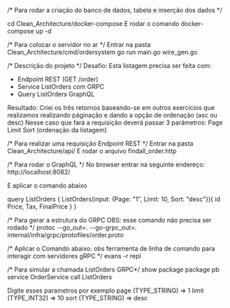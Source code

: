 /* Para rodar a criação do banco de dados, tabela e inserção dos dados */

cd Clean_Architecture/docker-compose
E rodar o comando docker-compose up -d

/* Para colocar o servidor no ar */
Entrar na pasta Clean_Architecture/cmd/ordersystem
go run main.go wire_gen.go

/* Descrição do projeto */
Desafio: 
Esta listagem precisa ser feita com:
- Endpoint REST (GET /order)
- Service ListOrders com GRPC
- Query ListOrders GraphQL

Resultado: 
Criei os três retornos baseando-se em outros exercícios que realizamos
realizando páginação e dando a opção de ordenação (asc ou desc)
Nesse caso que fará a requisição deverá passar 3 parâmetros:
Page
Limit
Sort (ordenação da listagem)
 
/* Para realizar uma requisição Endpoint REST */
Entrar na pasta Clean_Architecture/api/
E rodar o arquivo findall_order.http

/* Para rodar o GraphQL */
No browser entrar na seguinte endereço: http://localhost:8082/

E aplicar o comando abaixo

query ListOrders {
  ListOrders(input: {Page: "1", Limit: 10, Sort: "desc"}){
    id
    Price, 
    Tax,
    FinalPrice
  }
}


/* Para gerar a estrutura do GRPC OBS: esse comando não precisa ser rodado */
protoc --go_out=. --go-grpc_out=. internal/infra/grpc/protofiles/order.proto

/* Aplicar o Comando abaixo: obs ferramenta de linha de comando para interagir com servidores gRPC */
evans -r repl

/* Para simular a chamada ListOrders GRPC*/
show package
package pb
service OrderService
call ListOrders

Digite esses parametros por exemplo
page (TYPE_STRING) => 1
limit (TYPE_INT32) => 10
sort (TYPE_STRING) => desc